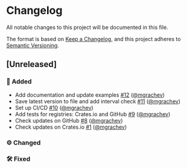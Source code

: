 # Changelog
All notable changes to this project will be documented in this file.

The format is based on [Keep a Changelog](https://keepachangelog.com/en/1.0.0),
and this project adheres to [Semantic Versioning](https://semver.org/spec/v2.0.0.html).

## [Unreleased]
### 🚀 Added
- Add documentation and update examples [#12](https://github.com/mgrachev/update-informer/pull/12) ([@mgrachev](https://github.com/mgrachev))
- Save latest version to file and add interval check [#11](https://github.com/mgrachev/update-informer/pull/11) ([@mgrachev](https://github.com/mgrachev))
- Set up CI/CD [#10](https://github.com/mgrachev/update-informer/pull/10) ([@mgrachev](https://github.com/mgrachev))
- Add tests for registries: Crates.io and GitHub [#9](https://github.com/mgrachev/update-informer/pull/9) ([@mgrachev](https://github.com/mgrachev))
- Check updates on GitHub [#8](https://github.com/mgrachev/update-informer/pull/8) ([@mgrachev](https://github.com/mgrachev))
- Check updates on Crates.io [#1](https://github.com/mgrachev/update-informer/pull/1) ([@mgrachev](https://github.com/mgrachev))

### ⚙️ Changed

### 🛠 Fixed
